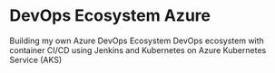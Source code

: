 # DevOps Ecosystem Azure 
Building my own Azure DevOps Ecosystem
DevOps ecosystem with container CI/CD using Jenkins and Kubernetes on Azure Kubernetes Service (AKS)   